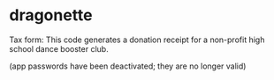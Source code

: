 # dragonette
Tax form: 
This code generates a donation receipt for a non-profit high school dance booster club. 

(app passwords have been deactivated; they are no longer valid)
